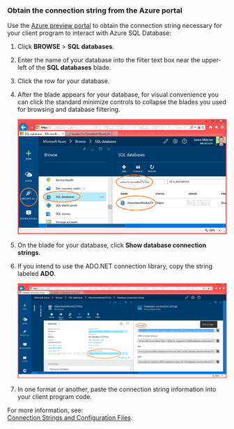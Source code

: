 
<!--
includes/sql-database-include-connection-string-20-portalshots.md

Latest Freshness check:  2015-09-02 , GeneMi.

## Connection string
-->


### Obtain the connection string from the Azure portal


Use the [Azure preview portal](http://portal.azure.com/) to obtain the connection string necessary for your client program to interact with Azure SQL Database: 


1. Click **BROWSE** > **SQL databases**.

2. Enter the name of your database into the filter text box near the upper-left of the **SQL databases** blade.

3. Click the row for your database.

4. After the blade appears for your database, for visual convenience you can click the standard minimize controls to collapse the blades  you used for browsing and database filtering. 
 
	![Filter to isolate your database][10-FilterDatabase]

5. On the blade for your database, click **Show database connection strings**.

6. If you intend to use the ADO.NET connection library, copy the string labeled **ADO**. 
 
	![Copy the ADO connection string for your database][20-CopyAdoConnectionString]
 
7. In one format or another, paste the connection string information into your client program code.



For more information, see:<br/>[Connection Strings and Configuration Files](http://msdn.microsoft.com/library/ms254494.aspx).



<!-- Image references. -->

[10-FilterDatabase]: ./media/sql-database-include-connection-string-20-portalshots/connqry-connstr-a.png

[20-CopyAdoConnectionString]: ./media/sql-database-include-connection-string-20-portalshots/connqry-connstr-b.png


<!--
These three includes/ files are a sequenced set, but you can pick and choose:

includes/sql-database-include-connection-string-20-portalshots.md
includes/sql-database-include-connection-string-30-compare.md
includes/sql-database-include-connection-string-40-config.md
-->
